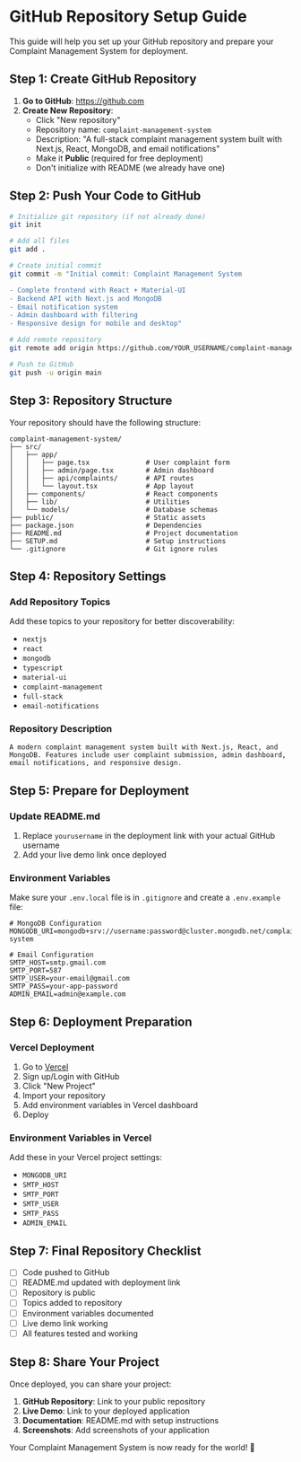 # GitHub Repository Setup Guide

This guide will help you set up your GitHub repository and prepare your Complaint Management System for deployment.

## Step 1: Create GitHub Repository

1. **Go to GitHub**: https://github.com
2. **Create New Repository**:
   - Click "New repository"
   - Repository name: `complaint-management-system`
   - Description: "A full-stack complaint management system built with Next.js, React, MongoDB, and email notifications"
   - Make it **Public** (required for free deployment)
   - Don't initialize with README (we already have one)

## Step 2: Push Your Code to GitHub

```bash
# Initialize git repository (if not already done)
git init

# Add all files
git add .

# Create initial commit
git commit -m "Initial commit: Complaint Management System

- Complete frontend with React + Material-UI
- Backend API with Next.js and MongoDB
- Email notification system
- Admin dashboard with filtering
- Responsive design for mobile and desktop"

# Add remote repository
git remote add origin https://github.com/YOUR_USERNAME/complaint-management-system.git

# Push to GitHub
git push -u origin main
```

## Step 3: Repository Structure

Your repository should have the following structure:

```
complaint-management-system/
├── src/
│   ├── app/
│   │   ├── page.tsx              # User complaint form
│   │   ├── admin/page.tsx        # Admin dashboard
│   │   ├── api/complaints/       # API routes
│   │   └── layout.tsx            # App layout
│   ├── components/               # React components
│   ├── lib/                      # Utilities
│   └── models/                   # Database schemas
├── public/                       # Static assets
├── package.json                  # Dependencies
├── README.md                     # Project documentation
├── SETUP.md                      # Setup instructions
└── .gitignore                    # Git ignore rules
```

## Step 4: Repository Settings

### Add Repository Topics
Add these topics to your repository for better discoverability:
- `nextjs`
- `react`
- `mongodb`
- `typescript`
- `material-ui`
- `complaint-management`
- `full-stack`
- `email-notifications`

### Repository Description
```
A modern complaint management system built with Next.js, React, and MongoDB. Features include user complaint submission, admin dashboard, email notifications, and responsive design.
```

## Step 5: Prepare for Deployment

### Update README.md
1. Replace `yourusername` in the deployment link with your actual GitHub username
2. Add your live demo link once deployed

### Environment Variables
Make sure your `.env.local` file is in `.gitignore` and create a `.env.example` file:

```env
# MongoDB Configuration
MONGODB_URI=mongodb+srv://username:password@cluster.mongodb.net/complaint-system

# Email Configuration
SMTP_HOST=smtp.gmail.com
SMTP_PORT=587
SMTP_USER=your-email@gmail.com
SMTP_PASS=your-app-password
ADMIN_EMAIL=admin@example.com
```

## Step 6: Deployment Preparation

### Vercel Deployment
1. Go to [Vercel](https://vercel.com)
2. Sign up/Login with GitHub
3. Click "New Project"
4. Import your repository
5. Add environment variables in Vercel dashboard
6. Deploy

### Environment Variables in Vercel
Add these in your Vercel project settings:
- `MONGODB_URI`
- `SMTP_HOST`
- `SMTP_PORT`
- `SMTP_USER`
- `SMTP_PASS`
- `ADMIN_EMAIL`

## Step 7: Final Repository Checklist

- [ ] Code pushed to GitHub
- [ ] README.md updated with deployment link
- [ ] Repository is public
- [ ] Topics added to repository
- [ ] Environment variables documented
- [ ] Live demo link working
- [ ] All features tested and working

## Step 8: Share Your Project

Once deployed, you can share your project:

1. **GitHub Repository**: Link to your public repository
2. **Live Demo**: Link to your deployed application
3. **Documentation**: README.md with setup instructions
4. **Screenshots**: Add screenshots of your application

Your Complaint Management System is now ready for the world! 🚀 